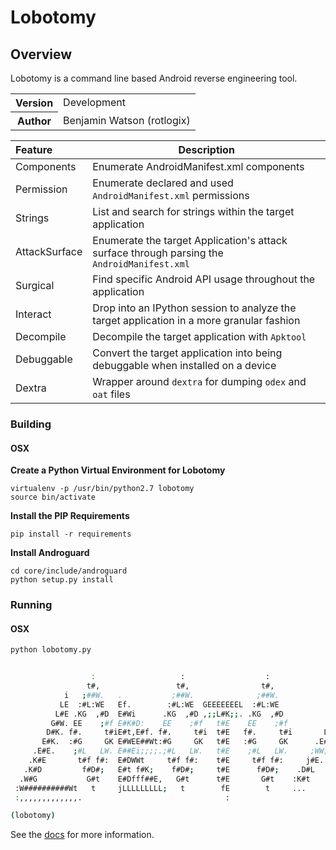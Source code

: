 # Lobotomy
## Overview
Lobotomy is a command line based Android reverse engineering tool. 

<table>
    <tr>
        <th>Version</th>
        <td>
          Development 
        </td>
    </tr>
    <tr>
       <th>Author</th>
       <td>Benjamin Watson (rotlogix) </td>
    </tr>
</table>

    
|Feature|Description|
|:------|-----------|
|Components|Enumerate AndroidManifest.xml components|
|Permission|Enumerate declared and used ```AndroidManifest.xml``` permissions|
|Strings   |List and search for strings within the target application|
|AttackSurface|Enumerate the target Application's attack surface through parsing the ```AndroidManifest.xml```|
|Surgical|Find specific Android API usage throughout the application|
|Interact|Drop into an IPython session to analyze the target application in a more granular fashion|
|Decompile|Decompile the target application with ```Apktool```|
|Debuggable|Convert the target application into being debuggable when installed on a device|
|Dextra|Wrapper around ```dextra``` for dumping ```odex``` and ```oat``` files|


### Building 
#### OSX

**Create a Python Virtual Environment for Lobotomy** 
```
virtualenv -p /usr/bin/python2.7 lobotomy
source bin/activate
```
**Install the PIP Requirements** 
```
pip install -r requirements
```
**Install Androguard**
```
cd core/include/androguard
python setup.py install
```
### Running
#### OSX
```bash
python lobotomy.py


                  :                   :                  :
                 t#,                 t#,                t#,
            i   ;##W.   .           ;##W.              ;##W.
           LE  :#L:WE   Ef.        :#L:WE  GEEEEEEEL  :#L:WE             ..       : f.     ;WE.
          L#E .KG  ,#D  E#Wi      .KG  ,#D ,;;L#K;;. .KG  ,#D           ,W,     .Et E#,   i#G
         G#W. EE    ;#f E#K#D:    EE    ;#f   t#E    EE    ;#f         t##,    ,W#t E#t  f#f
        D#K. f#.     t#iE#t,E#f. f#.     t#i  t#E   f#.     t#i       L###,   j###t E#t G#i
       E#K.  :#G     GK E#WEE##Wt:#G     GK   t#E   :#G     GK      .E#j##,  G#fE#t E#jEW,
     .E#E.    ;#L   LW. E##Ei;;;;.;#L   LW.   t#E    ;#L   LW.     ;WW; ##,:K#i E#t E##E.
    .K#E       t#f f#:  E#DWWt     t#f f#:    t#E     t#f f#:     j#E.  ##f#W,  E#t E#G
   .K#D         f#D#;   E#t f#K;    f#D#;     t#E      f#D#;    .D#L    ###K:   E#t E#t
  .W#G           G#t    E#Dfff##E,   G#t      t#E       G#t    :K#t     ##D.    E#t E#t
 :W##########Wt   t     jLLLLLLLLL;   t        fE        t     ...      #G      ..  EE.
 :,,,,,,,,,,,,,.                                :                       j           t

(lobotomy)
```

See the [docs](https://github.com/rotlogix/lobotomy/tree/master/docs) for more information.
